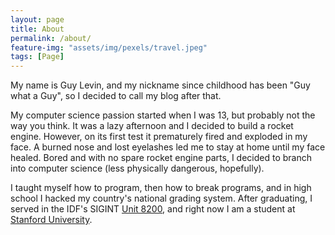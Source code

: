 ```yaml
---
layout: page
title: About
permalink: /about/
feature-img: "assets/img/pexels/travel.jpeg"
tags: [Page]
---
```



My name is Guy Levin, and my nickname since childhood has been "Guy what a Guy", so I decided to call my blog after that.

My computer science passion started when I was 13, but probably not the way you think. It was a lazy afternoon and I decided to build a rocket engine. However, on its first test it prematurely fired and exploded in my face. A burned nose and lost eyelashes led me to stay at home until my face healed. Bored and with no spare rocket engine parts, I decided to branch into computer science (less physically dangerous, hopefully).

I taught myself how to program, then how to break programs, and in high school I hacked my country's national grading system. After graduating, I served in the IDF's SIGINT [Unit 8200](https://en.wikipedia.org/wiki/Unit_8200), and right now I am a student at [Stanford University](https://profiles.stanford.edu/guy-levin).
